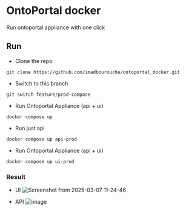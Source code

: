 # OntoPortal docker
Run ontoportal appliance with one click

## Run
- Clone the repo 
```
git clone https://github.com/imadbourouche/ontoportal_docker.git
```

- Switch to this branch
```
git switch feature/prod-compose
```

- Run Ontoportal Appliance (api + ui)
```
docker compose up
```

- Run just api
```
docker compose up api-prod
```

- Run Ontoportal Appliance (api + ui)
```
docker compose up ui-prod
```

### Result
- UI
![Screenshot from 2025-03-07 11-24-46](https://github.com/user-attachments/assets/0e244fb3-4493-4b3f-98f9-e51b9c2c74e4)

- API
![image](https://github.com/user-attachments/assets/6c496561-3f54-46d8-ba48-4116b004c39a)
